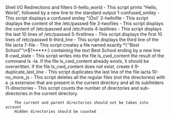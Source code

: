 Shell I/O Redirections and filters
0-hello_world - This script prints “Hello, World”, followed by a new line to the standard output
1-confused_smiley - This script displays a confused smiley "(Ôo)'
2-hellofile - This script displays the content of the /etc/passwd file
3-twofiles - This script displays the content of /etc/passwd and /etc/hosts
4-lastlines - This script displays the last 10 lines of /etc/passwd
5-firstlines - This script displays the first 10 lines of /etc/passwd
6-third_line - This script displays the third line of the file iacta
7-file - This script creates a file named exactly \*\\'"Best School"\'\\*$\?\*\*\*\*\*:) containing the text Best School ending by a new line
8-cwd_state - This script writes into the file ls_cwd_content the result of the command ls -la. If the file ls_cwd_content already exists, it should be overwritten. If the file ls_cwd_content does not exist, create it
9-duplicate_last_line - This script duplicates the last line of the file iacta
10-no_more_js - This script deletes all the regular files (not the directories) with a .js extension that are present in the current directory and all its subfolders
11-directories - This script counts the number of directories and sub-directories in the current directory.

		The current and parent directories should not be taken into account
		Hidden directories should be counted

